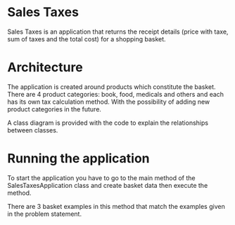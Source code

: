 # Sales Taxes
Sales Taxes is an application that returns the receipt details (price with taxe, sum of taxes and the total cost) for a shopping basket.


# Architecture
The application is created around products which constitute the basket.
There are 4 product categories: book, food, medicals and others and each has its own tax calculation method. With the possibility of adding new product categories in the future.

A class diagram is provided with the code to explain the relationships between classes.


# Running the application


To start the application you have to go to the main method of the SalesTaxesApplication class and create basket data then execute the method.

There are 3 basket examples in this method that match the examples given in the problem statement.